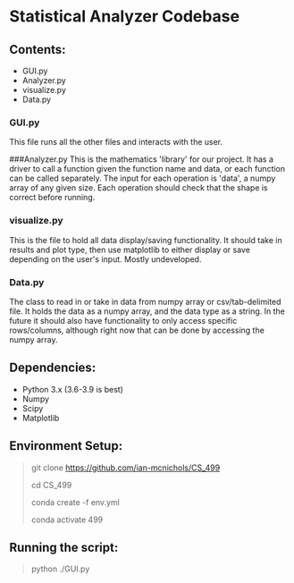 # Statistical Analyzer Codebase

## Contents:
* GUI.py
* Analyzer.py
* visualize.py
* Data.py

### GUI.py
This file runs all the other files and interacts with the user.

###Analyzer.py
This is the mathematics 'library' for our project. It has a driver to call a function given the function name and data, or each function can be called separately. The input for each operation is 'data', a numpy array of any given size. Each operation should check that the shape is correct before running.

### visualize.py
This is the file to hold all data display/saving functionality. It should take in results and plot type, then use matplotlib to either display or save depending on the user's input. Mostly undeveloped.

### Data.py
The class to read in or take in data from numpy array or csv/tab-delimited file. It holds the data as a numpy array, and the data type as a string. In the future it should also have functionality to only access specific rows/columns, although right now that can be done by accessing the numpy array. 

## Dependencies:
* Python 3.x (3.6-3.9 is best)
* Numpy
* Scipy
* Matplotlib

## Environment Setup:

> git clone https://github.com/ian-mcnichols/CS_499
> 
> cd CS_499
> 
> conda create -f env.yml
> 
> conda activate 499
 
## Running the script:

> python ./GUI.py
